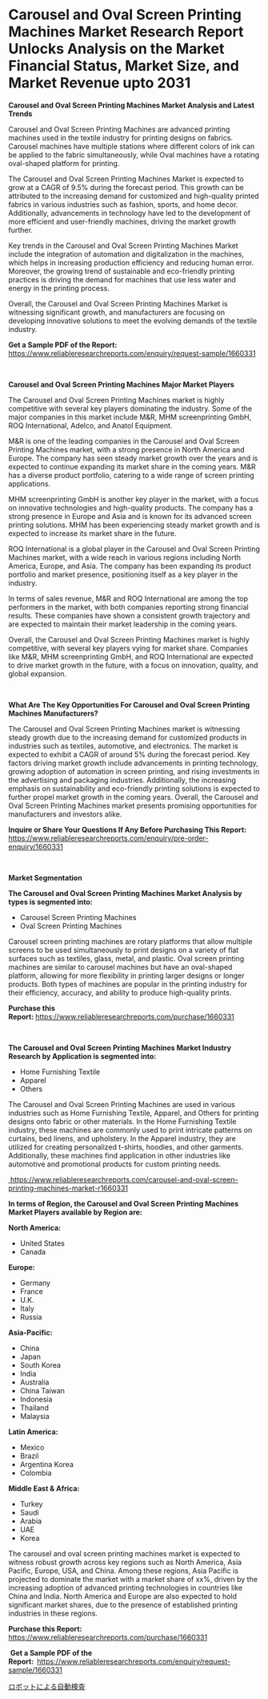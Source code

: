 <p><h1>Carousel and Oval Screen Printing Machines Market Research Report Unlocks Analysis on the Market Financial Status, Market Size, and Market Revenue upto 2031</h1></p><p><strong>Carousel and Oval Screen Printing Machines Market Analysis and Latest Trends</strong></p>
<p><p>Carousel and Oval Screen Printing Machines are advanced printing machines used in the textile industry for printing designs on fabrics. Carousel machines have multiple stations where different colors of ink can be applied to the fabric simultaneously, while Oval machines have a rotating oval-shaped platform for printing.</p><p>The Carousel and Oval Screen Printing Machines Market is expected to grow at a CAGR of 9.5% during the forecast period. This growth can be attributed to the increasing demand for customized and high-quality printed fabrics in various industries such as fashion, sports, and home decor. Additionally, advancements in technology have led to the development of more efficient and user-friendly machines, driving the market growth further.</p><p>Key trends in the Carousel and Oval Screen Printing Machines Market include the integration of automation and digitalization in the machines, which helps in increasing production efficiency and reducing human error. Moreover, the growing trend of sustainable and eco-friendly printing practices is driving the demand for machines that use less water and energy in the printing process.</p><p>Overall, the Carousel and Oval Screen Printing Machines Market is witnessing significant growth, and manufacturers are focusing on developing innovative solutions to meet the evolving demands of the textile industry.</p></p>
<p><strong>Get a Sample PDF of the Report:&nbsp;</strong> <a href="https://www.reliableresearchreports.com/enquiry/request-sample/1660331">https://www.reliableresearchreports.com/enquiry/request-sample/1660331</a></p>
<p>&nbsp;</p>
<p><strong>Carousel and Oval Screen Printing Machines Major Market Players</strong></p>
<p><p>The Carousel and Oval Screen Printing Machines market is highly competitive with several key players dominating the industry. Some of the major companies in this market include M&R, MHM screenprinting GmbH, ROQ International, Adelco, and Anatol Equipment.</p><p>M&R is one of the leading companies in the Carousel and Oval Screen Printing Machines market, with a strong presence in North America and Europe. The company has seen steady market growth over the years and is expected to continue expanding its market share in the coming years. M&R has a diverse product portfolio, catering to a wide range of screen printing applications.</p><p>MHM screenprinting GmbH is another key player in the market, with a focus on innovative technologies and high-quality products. The company has a strong presence in Europe and Asia and is known for its advanced screen printing solutions. MHM has been experiencing steady market growth and is expected to increase its market share in the future.</p><p>ROQ International is a global player in the Carousel and Oval Screen Printing Machines market, with a wide reach in various regions including North America, Europe, and Asia. The company has been expanding its product portfolio and market presence, positioning itself as a key player in the industry.</p><p>In terms of sales revenue, M&R and ROQ International are among the top performers in the market, with both companies reporting strong financial results. These companies have shown a consistent growth trajectory and are expected to maintain their market leadership in the coming years.</p><p>Overall, the Carousel and Oval Screen Printing Machines market is highly competitive, with several key players vying for market share. Companies like M&R, MHM screenprinting GmbH, and ROQ International are expected to drive market growth in the future, with a focus on innovation, quality, and global expansion.</p></p>
<p>&nbsp;</p>
<p><strong>What Are The Key Opportunities For Carousel and Oval Screen Printing Machines Manufacturers?</strong></p>
<p><p>The Carousel and Oval Screen Printing Machines market is witnessing steady growth due to the increasing demand for customized products in industries such as textiles, automotive, and electronics. The market is expected to exhibit a CAGR of around 5% during the forecast period. Key factors driving market growth include advancements in printing technology, growing adoption of automation in screen printing, and rising investments in the advertising and packaging industries. Additionally, the increasing emphasis on sustainability and eco-friendly printing solutions is expected to further propel market growth in the coming years. Overall, the Carousel and Oval Screen Printing Machines market presents promising opportunities for manufacturers and investors alike.</p></p>
<p><strong>Inquire or Share Your Questions If Any Before Purchasing This Report:</strong> <a href="https://www.reliableresearchreports.com/enquiry/pre-order-enquiry/1660331">https://www.reliableresearchreports.com/enquiry/pre-order-enquiry/1660331</a></p>
<p>&nbsp;</p>
<p><strong>Market Segmentation</strong></p>
<p><strong>The Carousel and Oval Screen Printing Machines Market Analysis by types is segmented into:</strong></p>
<p><ul><li>Carousel Screen Printing Machines</li><li>Oval Screen Printing Machines</li></ul></p>
<p><p>Carousel screen printing machines are rotary platforms that allow multiple screens to be used simultaneously to print designs on a variety of flat surfaces such as textiles, glass, metal, and plastic. Oval screen printing machines are similar to carousel machines but have an oval-shaped platform, allowing for more flexibility in printing larger designs or longer products. Both types of machines are popular in the printing industry for their efficiency, accuracy, and ability to produce high-quality prints.</p></p>
<p><strong>Purchase this Report:&nbsp;</strong><a href="https://www.reliableresearchreports.com/purchase/1660331">https://www.reliableresearchreports.com/purchase/1660331</a></p>
<p>&nbsp;</p>
<p><strong>The Carousel and Oval Screen Printing Machines Market Industry Research by Application is segmented into:</strong></p>
<p><ul><li>Home Furnishing Textile</li><li>Apparel</li><li>Others</li></ul></p>
<p><p>The Carousel and Oval Screen Printing Machines are used in various industries such as Home Furnishing Textile, Apparel, and Others for printing designs onto fabric or other materials. In the Home Furnishing Textile industry, these machines are commonly used to print intricate patterns on curtains, bed linens, and upholstery. In the Apparel industry, they are utilized for creating personalized t-shirts, hoodies, and other garments. Additionally, these machines find application in other industries like automotive and promotional products for custom printing needs.</p></p>
<p><a href="https://www.reliableresearchreports.com/carousel-and-oval-screen-printing-machines-market-r1660331">&nbsp;https://www.reliableresearchreports.com/carousel-and-oval-screen-printing-machines-market-r1660331</a></p>
<p><strong>In terms of Region, the Carousel and Oval Screen Printing Machines Market Players available by Region are:</strong></p>
<p>
    <p> <strong> North America: </strong>
        <ul>
            <li>United States</li>
            <li>Canada</li>
        </ul>
        </p> 
    <p> <strong> Europe: </strong>
        <ul>
            <li>Germany</li>
            <li>France</li>
            <li>U.K.</li>
            <li>Italy</li>
            <li>Russia</li>
        </ul>
        </p> 
    <p> <strong> Asia-Pacific: </strong>
        <ul>
            <li>China</li>
            <li>Japan</li>
            <li>South Korea</li>
            <li>India</li>
            <li>Australia</li>
            <li>China Taiwan</li>
            <li>Indonesia</li>
            <li>Thailand</li>
            <li>Malaysia</li>
        </ul>
        </p> 
    <p> <strong> Latin America: </strong>
        <ul>
            <li>Mexico</li>
            <li>Brazil</li>
            <li>Argentina Korea</li>
            <li>Colombia</li>
        </ul>
        </p> 
    <p> <strong> Middle East & Africa: </strong>
        <ul>
            <li>Turkey</li>
            <li>Saudi</li>
            <li>Arabia</li>
            <li>UAE</li>
            <li>Korea</li>
        </ul>
    </p>
    </p>
<p><p>The carousel and oval screen printing machines market is expected to witness robust growth across key regions such as North America, Asia Pacific, Europe, USA, and China. Among these regions, Asia Pacific is projected to dominate the market with a market share of xx%, driven by the increasing adoption of advanced printing technologies in countries like China and India. North America and Europe are also expected to hold significant market shares, due to the presence of established printing industries in these regions.</p></p>
<p><strong>Purchase this Report: </strong><a href="https://www.reliableresearchreports.com/purchase/1660331">https://www.reliableresearchreports.com/purchase/1660331</a></p>
<p>&nbsp;<strong>Get a Sample PDF of the Report:&nbsp;&nbsp;</strong><a href="https://www.reliableresearchreports.com/enquiry/request-sample/1660331">https://www.reliableresearchreports.com/enquiry/request-sample/1660331</a></p>
<p><strong></strong></p>
<p><p><a href="https://github.com/oqoeusbvpadwjs08/Market-Research-Report-List-2/blob/main/2174644117985.md">ロボットによる自動検査</a></p></p>